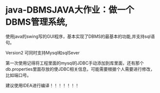# java-DBMSJAVA大作业：做一个DBMS管理系统,
使用java的swing写的GUI程序，基本实现了DBMS的最基本的功能,并支持sql语句。

Version2 可同时支持Mysql和sqlSever

第一次使用记得将工程里面的mysql的JDBC手动添加到库里面，还有那个db.properties里面存放的使JDBC相关信息，可能需要根据个人需要进行修改，比如端口号。

建议使用IDEA进行编译！！！！！！！
